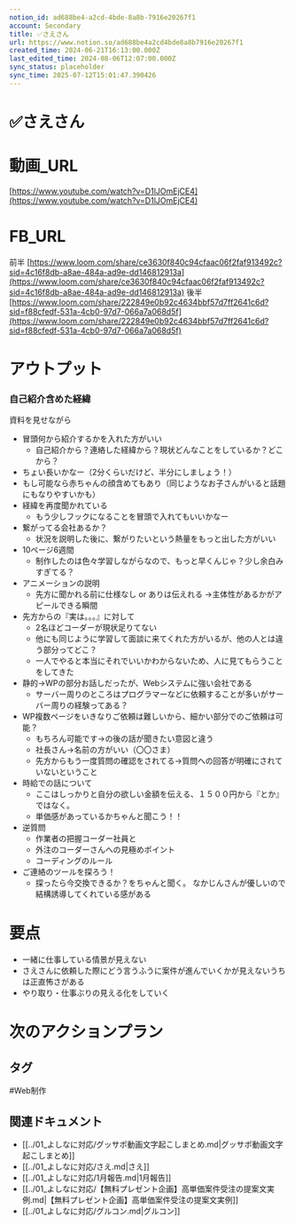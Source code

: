 ```yaml
---
notion_id: ad688be4-a2cd-4bde-8a8b-7916e20267f1
account: Secondary
title: ✅さえさん
url: https://www.notion.so/ad688be4a2cd4bde8a8b7916e20267f1
created_time: 2024-06-21T16:13:00.000Z
last_edited_time: 2024-08-06T12:07:00.000Z
sync_status: placeholder
sync_time: 2025-07-12T15:01:47.390426
---
```

# ✅さえさん

# 動画_URL
[https://www.youtube.com/watch?v=D1lJOmEjCE4](https://www.youtube.com/watch?v=D1lJOmEjCE4)
# FB_URL
前半
[https://www.loom.com/share/ce3630f840c94cfaac06f2faf913492c?sid=4c16f8db-a8ae-484a-ad9e-dd146812913a](https://www.loom.com/share/ce3630f840c94cfaac06f2faf913492c?sid=4c16f8db-a8ae-484a-ad9e-dd146812913a)
後半
[https://www.loom.com/share/222849e0b92c4634bbf57d7ff2641c6d?sid=f88cfedf-531a-4cb0-97d7-066a7a068d5f](https://www.loom.com/share/222849e0b92c4634bbf57d7ff2641c6d?sid=f88cfedf-531a-4cb0-97d7-066a7a068d5f)
# アウトプット
### 自己紹介含めた経緯
資料を見せながら
- 冒頭何から紹介するかを入れた方がいい
  - 自己紹介から？連絡した経緯から？現状どんなことをしているか？どこから？
- ちょい長いかなー（2分くらいだけど、半分にしましょう！）
- もし可能なら赤ちゃんの顔含めてもあり（同じようなお子さんがいると話題にもなりやすいかも）
- 経緯を再度聞かれている
  - もう少しフックになることを冒頭で入れてもいいかなー
- 繋がってる会社あるか？
  - 状況を説明した後に、繋がりたいという熱量をもっと出した方がいい
- 10ページ6週間
  - 制作したのは色々学習しながらなので、もっと早くんじゃ？少し余白みすぎてる？
- アニメーションの説明
  - 先方に聞かれる前に仕様なし or ありは伝えれる
→主体性があるかがアピールできる瞬間
- 先方からの『実は。。。』に対して
  - 2名ほどコーダーが現状足りてない
  - 他にも同じように学習して面談に来てくれた方がいるが、他の人とは違う部分ってどこ？
  - 一人でやると本当にそれでいいかわからないため、人に見てもらうことをしてきた
- 静的→WPの部分お話しだったが、Webシステムに強い会社である
  - サーバー周りのところはプログラマーなどに依頼することが多いがサーバー周りの経験ってある？
- WP複数ページをいきなりご依頼は難しいから、細かい部分でのご依頼は可能？
  - もちろん可能です→の後の話が聞きたい意図と違う
  - 社長さん→名前の方がいい（〇〇さま）
  - 先方からもう一度質問の確認をされてる→質問への回答が明確にされていないということ
- 時給での話について
  - ここはしっかりと自分の欲しい金額を伝える、１５００円から『とか』ではなく。
  - 単価感があっているかちゃんと聞こう！！
- 逆質問
  - 作業者の把握コーダー社員と
  - 外注のコーダーさんへの見極めポイント
  - コーディングのルール
- ご連絡のツールを探ろう！
  - 探ったら今交換できるか？をちゃんと聞く。
なかじんさんが優しいので結構誘導してくれている感がある
# 要点
- 一緒に仕事している情景が見えない
- さえさんに依頼した際にどう言うふうに案件が進んでいくかが見えないうちは正直怖さがある
- やり取り・仕事ぶりの見える化をしていく
# 次のアクションプラン

## タグ

#Web制作 

## 関連ドキュメント

- [[../01_よしなに対応/グッサポ動画文字起こしまとめ.md|グッサポ動画文字起こしまとめ]]
- [[../01_よしなに対応/さえ.md|さえ]]
- [[../01_よしなに対応/1月報告.md|1月報告]]
- [[../01_よしなに対応/【無料プレゼント企画】高単価案件受注の提案文実例.md|【無料プレゼント企画】高単価案件受注の提案文実例]]
- [[../01_よしなに対応/グルコン.md|グルコン]]
